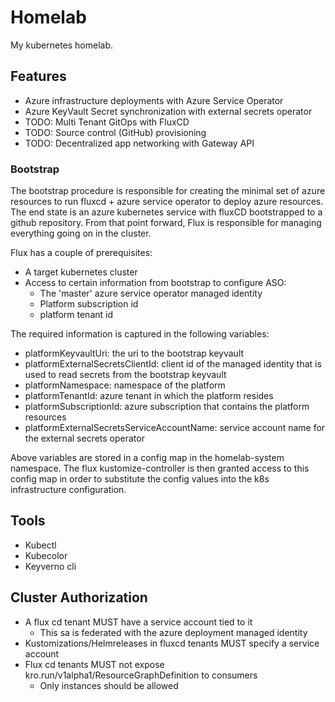 # Homelab

My kubernetes homelab.

## Features

- Azure infrastructure deployments with Azure Service Operator
- Azure KeyVault Secret synchronization with external secrets operator
- TODO: Multi Tenant GitOps with FluxCD
- TODO: Source control (GitHub) provisioning
- TODO: Decentralized app networking with Gateway API 

### Bootstrap
The bootstrap procedure is responsible for creating the minimal set of azure resources to run fluxcd + azure service operator to deploy azure resources.
The end state is an azure kubernetes service with fluxCD bootstrapped to a github repository. From that point forward, Flux is responsible for managing everything going on in the cluster.

Flux has a couple of prerequisites:
- A target kubernetes cluster
- Access to certain information from bootstrap to configure ASO:
    - The 'master' azure service operator managed identity 
    - Platform subscription id 
    - platform tenant id

The required information is captured in the following variables:
- platformKeyvaultUri: the uri to the bootstrap keyvault
- platformExternalSecretsClientId: client id of the managed identity that is used to read secrets from the bootstrap keyvault
- platformNamespace: namespace of the platform
- platformTenantId: azure tenant in which the platform resides
- platformSubscriptionId: azure subscription that contains the platform resources
- platformExternalSecretsServiceAccountName: service account name for the external secrets operator

Above variables are stored in a config map in the homelab-system namespace.
The flux kustomize-controller is then granted access to this config map in order to substitute the config values into the k8s infrastructure configuration.

## Tools

- Kubectl
- Kubecolor
- Keyverno cli

## Cluster Authorization 

- A flux cd tenant MUST have a service account tied to it
    - This sa is federated with the azure deployment managed identity
- Kustomizations/Helmreleases in fluxcd tenants MUST specify a service account 
- Flux cd tenants MUST not expose kro.run/v1alpha1/ResourceGraphDefinition to consumers
    - Only instances should be allowed